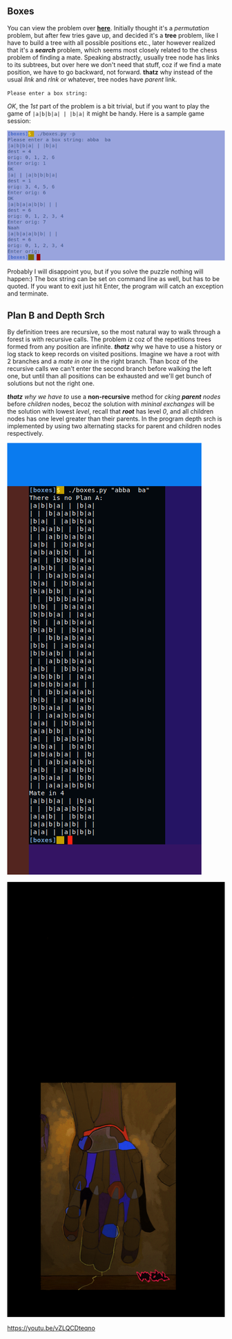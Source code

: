 ## Boxes

You can view the problem over
[**here**](https://ioinformatics.org/files/ioi1989problem1.pdf).
Initially thought it's a *permutation* problem, but after few tries
gave up, and decided it's a **tree** problem, like I have to build a
tree with all possible positions etc., later however realized that
it's a ***search*** problem, which seems most closely related to the
chess problem of finding a mate. Speaking abstractly, usually tree
node has links to its subtrees, but over here we don't need that
stuff, coz if we find a mate position, we have to go backward, not
forward. **thatz** why instead of the usual *llnk* and *rlnk* or
whatever, tree nodes have *parent* link.

`Please enter a box string:`

*OK*, the *1st* part of the problem is a bit trivial, but if you want to play
the game of `|a|b|b|a| | |b|a|` it might be handy. Here is a sample game session:

![pmode](pix/pmode.png)

Probably I will disappoint you, but if you solve the puzzle nothing
will happen:) The box string can be set on command line as well, but
has to be quoted. If you want to exit just hit Enter, the program
will catch an exception and terminate.

## Plan B and Depth Srch

By definition trees are recursive, so the most natural way to walk
through a forest is with recursive calls. The problem iz coz of the
repetitions trees formed from any position are infinite.  ***thatz***
why we have to use a history or log stack to keep records on visited
positions.  Imagine we have a root with 2 branches and a *mate in one*
in the right branch. Than bcoz of the recursive calls we can't enter
the second branch before walking the left one, but until than all
positions can be exhausted and we'll get bunch of solutions but not
the right one.

***thatz*** *why we have to* use a **non-recursive** method for *cking **parent**
nodes* before *children* nodes, becoz the solution with *mininal exchanges* will be
the solution with lowest *level*, recall that ***root*** has level *0*, and all children
nodes has one level greater than their parents. In the program depth srch is implemented
by using two alternating stacks for parent and children nodes respectively. 

![planb](pix/planb.png)

![Hand_01](pix/Hand_01_1.png)

https://youtu.be/vZLQCDteqno
